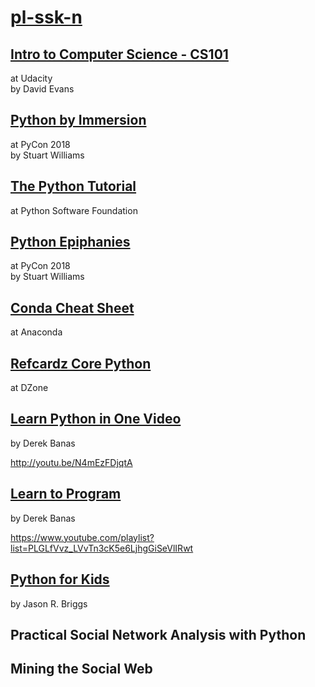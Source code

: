 # [pl-ssk-n](README.md)


## [Intro to Computer Science - CS101](udacity-cs101.md)
at Udacity  
by David Evans  


## [Python by Immersion](python-by-immersion.md)
at PyCon 2018  
by Stuart Williams  


## [The Python Tutorial](the-python-tutorial.md)
at Python Software Foundation  


## [Python Epiphanies](python-epiphanies.md)
at PyCon 2018  
by Stuart Williams  


## [Conda Cheat Sheet](conda-cheat-sheet.md)
at Anaconda


## [Refcardz Core Python](refcardz-core-python.md)
at DZone  


## [Learn Python in One Video](http://www.newthinktank.com/2014/11/python-programming/)
by Derek Banas

http://youtu.be/N4mEzFDjqtA

## [Learn to Program](http://www.newthinktank.com/2016/06/learn-program/)
by Derek Banas

https://www.youtube.com/playlist?list=PLGLfVvz_LVvTn3cK5e6LjhgGiSeVlIRwt


## [Python for Kids](python-for-kids.md)
by Jason R. Briggs


## Practical Social Network Analysis with Python


## Mining the Social Web


